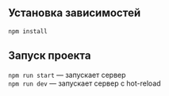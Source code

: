 
## Установка зависимостей

`npm install`


## Запуск проекта

`npm run start` — запускает сервер  
`npm run dev` — запускает сервер с hot-reload

